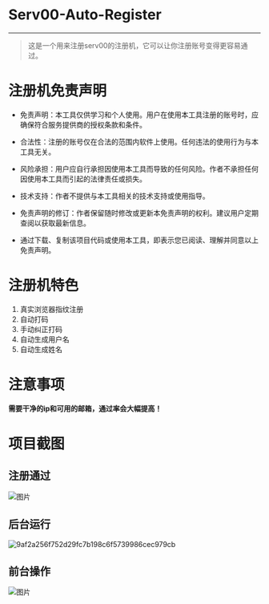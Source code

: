 # Serv00-Auto-Register
----

> 这是一个用来注册serv00的注册机，它可以让你注册账号变得更容易通过。

# 注册机免责声明

- 免责声明：本工具仅供学习和个人使用。用户在使用本工具注册的账号时，应确保符合服务提供商的授权条款和条件。

- 合法性：注册的账号仅在合法的范围内软件上使用。任何违法的使用行为与本工具无关。

- 风险承担：用户应自行承担因使用本工具而导致的任何风险。作者不承担任何因使用本工具而引起的法律责任或损失。

- 技术支持：作者不提供与本工具相关的技术支持或使用指导。

- 免责声明的修订：作者保留随时修改或更新本免责声明的权利。建议用户定期查阅以获取最新信息。

- 通过下载、复制该项目代码或使用本工具，即表示您已阅读、理解并同意以上免责声明。

# 注册机特色
1. 真实浏览器指纹注册
2. 自动打码
3. 手动纠正打码
4. 自动生成用户名
5. 自动生成姓名

# 注意事项
**需要干净的ip和可用的邮箱，通过率会大幅提高！**

# 项目截图

## 注册通过
![图片](https://github.com/user-attachments/assets/2e35b8e2-254c-4ec5-b2d4-98196dc14310)

## 后台运行
![9af2a256f752d29fc7b198c6f5739986cec979cb](https://github.com/user-attachments/assets/e0573cb4-5687-4295-9759-71d5a8167f25)

## 前台操作
![图片](https://github.com/user-attachments/assets/f2a09b29-484b-451e-b565-297fff004475)


